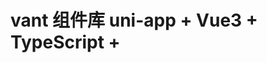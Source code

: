 # vant 组件库 uni-app + Vue3 + TypeScript + <script setup> 迁移方案

## 目标

将 `app/src/uni_modules/vant` 下所有小程序组件，迁移为基于 uni-app、Vue 3、TypeScript、<script setup> 语法的组件库，支持 Web、App、小程序等多端。

## 主要改造点

1. **模板语法迁移**

   - 移除 `<wxs>`、`wx:if`、`wx:else` 等小程序语法，统一为 Vue 3 `<template>` 语法。
   - 事件绑定改为 `@click`、`:class`、`:style` 等 Vue 3/uni-app 语法。
   - 兼容 uni-app 平台指令（如 v-show、v-if、v-for 等）。

2. **组件逻辑迁移**

   - `props`、`emits` 用 `<script setup lang="ts">` 语法声明。
   - 组件逻辑全部采用 Composition API，推荐 <script setup> 语法糖。
   - 支持 TypeScript 类型推导和类型安全。
   - 小程序 API 替换为 uni-app 跨端 API 或 Web 端等价实现。

3. **样式迁移**

   - 保留原有 CSS，按需调整类名，确保样式隔离。
   - 统一采用样式隔离方案（如 scoped），不使用 CSS Modules。
   - 组件内所有 style 属性必须为 TypeScript 的 CSSProperties 格式，禁止字符串拼接 style。
   - 支持 uni-app 平台样式变量和响应式单位（如 rpx、upx）。

4. **依赖与工具**

   - 移除小程序专用依赖，按需引入 Vue 3 生态依赖。
   - 支持按需引入和 tree-shaking。

5. **目录结构**

   - 每个组件独立文件夹，结构如下：
     - `xx.vue`（主组件，xx 为组件名，使用<script setup lang="ts">）
     - `props.ts`（props 类型定义与默认值）
     - `demo.vue`（组件用法示例）
   - 提供统一入口 `index.ts` 导出所有组件，支持按需引入。

6. **测试与文档**
   - 增加基于 Vite/Playwright 的单元测试和 Storybook/HBuilderX 文档。

## 迁移步骤

1. 批量转换模板和脚本为 Vue 3 格式。
2. 替换/重构小程序专用逻辑。
3. 样式适配与优化。
4. 编写测试用例与文档。
5. 发布 npm 包，支持主流前端框架集成。

---

如需具体组件迁移示例或自动化脚本，可进一步细化。
